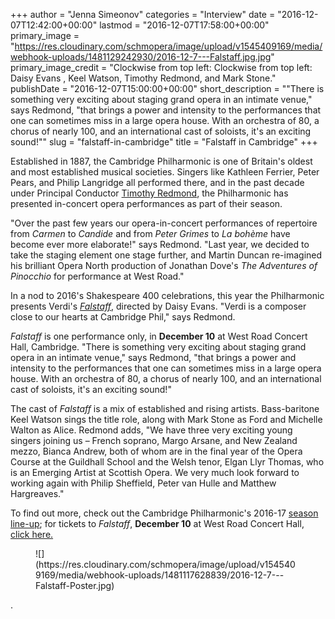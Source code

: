 +++
author = "Jenna Simeonov"
categories = "Interview"
date = "2016-12-07T12:42:00+00:00"
lastmod = "2016-12-07T17:58:00+00:00"
primary_image = "https://res.cloudinary.com/schmopera/image/upload/v1545409169/media/webhook-uploads/1481129242930/2016-12-7---Falstaff.jpg.jpg"
primary_image_credit = "Clockwise from top left: Clockwise from top left: Daisy Evans , Keel Watson, Timothy Redmond, and Mark Stone."
publishDate = "2016-12-07T15:00:00+00:00"
short_description = "&quot;There is something very exciting about staging grand opera in an intimate venue,&quot; says Redmond, &quot;that brings a power and intensity to the performances that one can sometimes miss in a large opera house. With an orchestra of 80, a chorus of nearly 100, and an international cast of soloists, it&#039;s an exciting sound!&quot;"
slug = "falstaff-in-cambridge"
title = "Falstaff in Cambridge"
+++

Established in 1887, the Cambridge Philharmonic is one of Britain's oldest and most established musical societies. Singers like Kathleen Ferrier, Peter Pears, and Philip Langridge all performed there, and in the past decade under Principal Conductor [Timothy Redmond](http://cam-phil.org.uk/bio/TimRedmond.html), the Philharmonic has presented in-concert opera performances as part of their season. 

"Over the past few years our opera-in-concert performances of repertoire from *Carmen* to *Candide* and from *Peter Grimes* to *La bohème* have become ever more elaborate!" says Redmond. "Last year, we decided to take the staging element one stage further, and Martin Duncan re-imagined his brilliant Opera North production of Jonathan Dove's *The Adventures of Pinocchio* for performance at West Road."

In a nod to 2016's Shakespeare 400 celebrations, this year the Philharmonic presents Verdi's [*Falstaff*,](https://www.cambridgelivetrust.co.uk/tickets/events/cambridge-philharmonic-verdi-falstaff) directed by Daisy Evans. "Verdi is a composer close to our hearts at Cambridge Phil," says Redmond. 

*Falstaff* is one performance only, in **December 10** at West Road Concert Hall, Cambridge. "There is something very exciting about staging grand opera in an intimate venue," says Redmond, "that brings a power and intensity to the performances that one can sometimes miss in a large opera house. With an orchestra of 80, a chorus of nearly 100, and an international cast of soloists, it's an exciting sound!"

The cast of *Falstaff* is a mix of established and rising artists. Bass-baritone Keel Watson sings the title role, along with Mark Stone as Ford and Michelle Walton as Alice. Redmond adds, "We have three very exciting young singers joining us – French soprano, Margo Arsane, and New Zealand mezzo, Bianca Andrew, both of whom are in the final year of the Opera Course at the Guildhall School and the Welsh tenor, Elgan Llyr Thomas, who is an Emerging Artist at Scottish Opera. We very much look forward to working again with Philip Sheffield, Peter van Hulle and Matthew Hargreaves."

To find out more, check out the Cambridge Philharmonic's 2016-17 [season line-up](http://cam-phil.org.uk/programme.html); for tickets to *Falstaff*, **December 10** at West Road Concert Hall, [click here.](http://cam-phil.org.uk/programme.html?showpayments#2016-12-10)

<figure data-type="image">
![](https://res.cloudinary.com/schmopera/image/upload/v1545409169/media/webhook-uploads/1481117628839/2016-12-7---Falstaff-Poster.jpg)
</figure>. 


